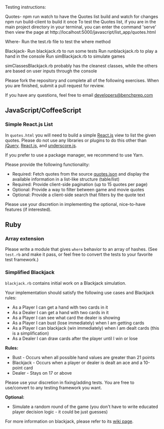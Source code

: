 Testing instructions:

Quotes-
npm run watch to have the Quotes list build and watch for changes
npm run build-client to build it once
To test the Quotes list, if you are in the main project directory in your terminal, you can enter the command 'serve' then view the page at http://localhost:5000/javascript/list_app/quotes.html

Where-
Run the test.rb file to test the where method

Blackjack-
Run blackjack.rb to run some tests
Run runblackjack.rb to play a hand in the console
Run simBlackjack.rb to simulate games

simClassesBlackjack.rb probably has the cleanest classes, while the others are based on user inputs through the console



Please fork the repository and complete all of the following exercises.
When you are finished, submit a pull request for review.

If you have any questions, feel free to email developers@benchprep.com

## JavaScript/CoffeeScript

### Simple React.js List

In `quotes.html` you will need to build a simple [React.js](https://reactjs.org/) view to list the given quotes. Please do not use any libraries or plugins to do this other than [jQuery](https://jquery.com/), [React.js](https://reactjs.org/), and [underscore.js](http://underscorejs.org/).

If you prefer to use a package manager, we recommend to use Yarn.

Please provide the following functionality:

 * Required: Fetch quotes from the source [quotes.json](https://gist.githubusercontent.com/anonymous/8f61a8733ed7fa41c4ea/raw/1e90fd2741bb6310582e3822f59927eb535f6c73/quotes.json) and display the available information in a list-like structure (table/list)
 * Required: Provide client-side pagination (up to 15 quotes per page)
 * Optional: Provide a way to filter between game and movie quotes
 * Optional: Provide a client-side search that filters by the quote text

Please use your discretion in implementing the optional, nice-to-have features (if interested).

## Ruby

### Array extension

Please write a module that gives `where` behavior to an array of hashes. (See `test.rb` and make it pass, or feel free to convert the tests to your favorite test framework.)

### Simplified Blackjack

`blackjack.rb` contains initial work on a Blackjack simulation.

Your implementation should satisfy the following use cases and Blackjack rules:

 * As a Player I can get a hand with two cards in it
 * As a Dealer I can get a hand with two cards in it
 * As a Player I can see what card the dealer is showing
 * As a Player I can bust (lose immediately) when I am getting cards
 * As a Player I can blackjack (win immediately) when I am dealt cards (this is a simplification)
 * As a Dealer I can draw cards after the player until I win or lose

**Rules:**

 * Bust - Occurs when all possible hand values are greater than 21 points
 * Blackjack - Occurs when a player or dealer is dealt an ace and a 10-point card
 * Dealer - Stays on 17 or above

Please use your discretion in fixing/adding tests. You are free to use/convert to any testing framework you want.

**Optional:**

 * Simulate a random round of the game (you don't have to write educated player decision logic - it could be just guesses)

 For more information on blackjack, please refer to its [wiki page](http://en.wikipedia.org/wiki/Blackjack).
